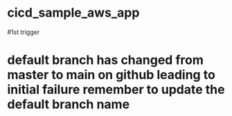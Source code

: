 # cicd_sample_aws_app
#1st trigger
# default branch has changed from master to main on github leading to initial failure remember to update the default branch name
